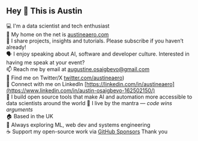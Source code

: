 ## Hey 👋 This is Austin

💻 I'm a data scientist and tech enthusiast  
🔗 My home on the net is [austineaero.com](https://austineaero.com)  
🎥 I share projects, insights and tutorials. Please subscribe if you haven’t already!  
🗣️ I enjoy speaking about AI, software and developer culture. Interested in having me speak at your event?  
📫 Reach me by email at [augustine.osaigbevo@gmail.com](mailto:augustine.osaigbevo@gmail.com)  
🐤 Find me on Twitter/X [twitter.com/austineaero](https://x.com/austineaero))  
💼 Connect with me on LinkedIn [https://linkedin.com/in/austineaero](https://www.linkedin.com/in/austin-osaigbevo-162502150/)  
🤖 I build open source tools that make AI and automation more accessible to data scientists around the world
💬 I live by the mantra — *code wins arguments*  
🏠 Based in the UK   
🌟 Always exploring ML, web dev and systems engineering  
☕ Support my open-source work via [GitHub Sponsors](https://github.com/sponsors/austineaero)
Thank you
